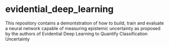 # evidential_deep_learning
This repository contains a demontstration of how to build, train and evaluate a neural network capable of measuring epistemic uncertainty as proposed by the authors of  Evidential Deep Learning to Quantify Classification Uncertainty
